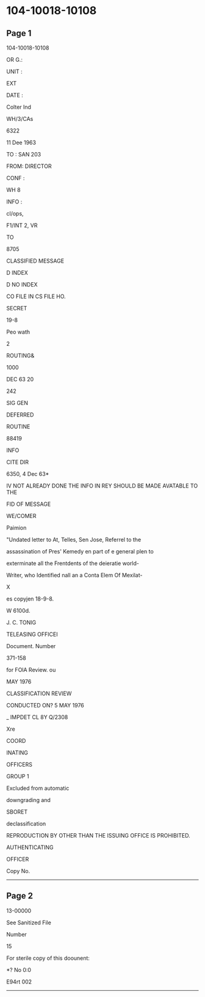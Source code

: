 # 104-10018-10108

## Page 1

104-10018-10108

OR G.:

UNIT :

EXT

DATE :

Colter Ind

WH/3/CAs

6322

11 Dee 1963

TO : SAN 203

FROM: DIRECTOR

CONF :

WH 8

INFO :

cl/ops,

F1/INT 2, VR

TO

8705

CLASSIFIED MESSAGE

D INDEX

D NO INDEX

CO FILE IN CS FILE HO.

SECRET

19-8

Peo wath

2

ROUTING&

1000

DEC 63 20

242

SIG GEN

DEFERRED

ROUTINE

88419

INFO

CITE DIR

6350, 4 Dec 63*

IV NOT ALREADY DONE THE INFO IN REY SHOULD BE MADE AVATABLE TO THE

FID OF MESSAGE

WE/COMER

Paimion

"Undated letter to At, Telles, Sen Jose, Referrel to the

assassination of Pres' Kemedy en part of e general plen to

exterminate all the Frentdents of the deieratie world-

Writer, who Identified nall an a Conta Elem Of Mexilat-

X

es copyjen 18-9-8.

W 6100d.

J. C. TONIG

TELEASING OFFICEI

Document. Number

371-158

for FOlA Review. ou

MAY 1976

CLASSIFICATION REVIEW

CONDUCTED ON? 5 MAY 1976

_ IMPDET CL 8Y Q/2308

Xre

COORD

INATING

OFFICERS

GROUP 1

Excluded from automatic

downgrading and

SBORET

declassification

REPRODUCTION BY OTHER THAN THE ISSUING OFFICE IS PROHIBITED.

AUTHENTICATING

OFFICER

Copy No.

---

## Page 2

13-00000

See Sanitized File

Number

15

For sterile copy of this doounent:

*? No 0:0

E94rt 002

---

